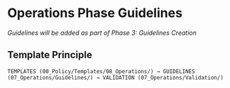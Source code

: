 # Operations Phase Guidelines

*Guidelines will be added as part of Phase 3: Guidelines Creation*

## Template Principle
```
TEMPLATES (00_Policy/Templates/08_Operations/) → GUIDELINES (07_Operations/Guidelines/) → VALIDATION (07_Operations/Validation/)
```
